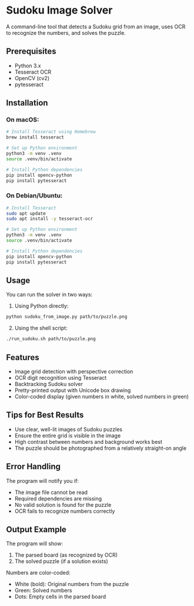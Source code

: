 # Sudoku Image Solver

A command-line tool that detects a Sudoku grid from an image, uses OCR to recognize the numbers, and solves the puzzle.

## Prerequisites

- Python 3.x
- Tesseract OCR
- OpenCV (cv2)
- pytesseract

## Installation

### On macOS:
```bash
# Install Tesseract using Homebrew
brew install tesseract

# Set up Python environment
python3 -m venv .venv
source .venv/bin/activate

# Install Python dependencies
pip install opencv-python
pip install pytesseract
```

### On Debian/Ubuntu:
```bash
# Install Tesseract
sudo apt update
sudo apt install -y tesseract-ocr

# Set up Python environment
python3 -m venv .venv
source .venv/bin/activate

# Install Python dependencies
pip install opencv-python
pip install pytesseract
```

## Usage

You can run the solver in two ways:

1. Using Python directly:
```bash
python sudoku_from_image.py path/to/puzzle.png
```

2. Using the shell script:
```bash
./run_sudoku.sh path/to/puzzle.png
```

## Features

- Image grid detection with perspective correction
- OCR digit recognition using Tesseract
- Backtracking Sudoku solver
- Pretty-printed output with Unicode box drawing
- Color-coded display (given numbers in white, solved numbers in green)

## Tips for Best Results

- Use clear, well-lit images of Sudoku puzzles
- Ensure the entire grid is visible in the image
- High contrast between numbers and background works best
- The puzzle should be photographed from a relatively straight-on angle

## Error Handling

The program will notify you if:
- The image file cannot be read
- Required dependencies are missing
- No valid solution is found for the puzzle
- OCR fails to recognize numbers correctly

## Output Example

The program will show:
1. The parsed board (as recognized by OCR)
2. The solved puzzle (if a solution exists)

Numbers are color-coded:
- White (bold): Original numbers from the puzzle
- Green: Solved numbers
- Dots: Empty cells in the parsed board
